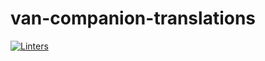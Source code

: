 # van-companion-translations
[![Linters](https://github.com/gregamann/van_companion_app_translations/actions/workflows/linters.yml/badge.svg?branch=main)](https://github.com/gregamann/van_companion_app_translations/actions/workflows/linters.yml)
